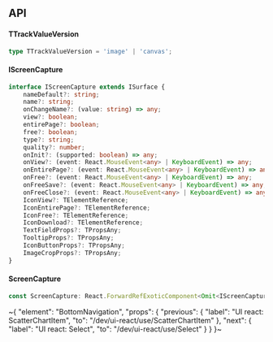 

## API

#### TTrackValueVersion

```ts
type TTrackValueVersion = 'image' | 'canvas';
```

#### IScreenCapture

```ts
interface IScreenCapture extends ISurface {
    nameDefault?: string;
    name?: string;
    onChangeName?: (value: string) => any;
    view?: boolean;
    entirePage?: boolean;
    free?: boolean;
    type?: string;
    quality?: number;
    onInit?: (supported: boolean) => any;
    onView?: (event: React.MouseEvent<any> | KeyboardEvent) => any;
    onEntirePage?: (event: React.MouseEvent<any> | KeyboardEvent) => any;
    onFree?: (event: React.MouseEvent<any> | KeyboardEvent) => any;
    onFreeSave?: (event: React.MouseEvent<any> | KeyboardEvent) => any;
    onFreeClose?: (event: React.MouseEvent<any> | KeyboardEvent) => any;
    IconView?: TElementReference;
    IconEntirePage?: TElementReference;
    IconFree?: TElementReference;
    IconDownload?: TElementReference;
    TextFieldProps?: TPropsAny;
    TooltipProps?: TPropsAny;
    IconButtonProps?: TPropsAny;
    ImageCropProps?: TPropsAny;
}
```

#### ScreenCapture

```ts
const ScreenCapture: React.ForwardRefExoticComponent<Omit<IScreenCapture, "ref"> & React.RefAttributes<unknown>>;
```


~{
  "element": "BottomNavigation",
  "props": {
    "previous": {
      "label": "UI react: ScatterChartItem",
      "to": "/dev/ui-react/use/ScatterChartItem"
    },
    "next": {
      "label": "UI react: Select",
      "to": "/dev/ui-react/use/Select"
    }
  }
}~
